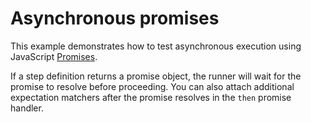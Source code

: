 # Asynchronous promises 

This example demonstrates how to test asynchronous execution using JavaScript [Promises](https://developer.mozilla.org/en/docs/Web/JavaScript/Reference/Global_Objects/Promise). 

If a step definition returns a promise object, the runner will wait for the promise to resolve before proceeding. You can also attach
additional expectation matchers after the promise resolves in the `then` promise handler.
